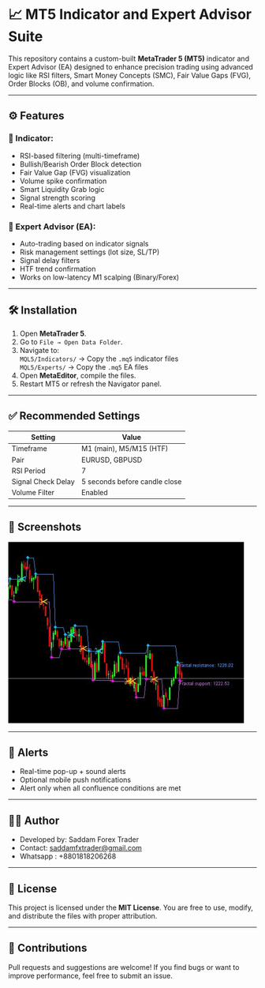 # 📈 MT5 Indicator and Expert Advisor Suite

This repository contains a custom-built **MetaTrader 5 (MT5)** indicator and Expert Advisor (EA) designed to enhance precision trading using advanced logic like RSI filters, Smart Money Concepts (SMC), Fair Value Gaps (FVG), Order Blocks (OB), and volume confirmation.

---

## ⚙️ Features

### 🔹 Indicator:
- RSI-based filtering (multi-timeframe)
- Bullish/Bearish Order Block detection
- Fair Value Gap (FVG) visualization
- Volume spike confirmation
- Smart Liquidity Grab logic
- Signal strength scoring
- Real-time alerts and chart labels

### 🔹 Expert Advisor (EA):
- Auto-trading based on indicator signals
- Risk management settings (lot size, SL/TP)
- Signal delay filters
- HTF trend confirmation
- Works on low-latency M1 scalping (Binary/Forex)

---

## 🛠 Installation

1. Open **MetaTrader 5**.
2. Go to `File → Open Data Folder`.
3. Navigate to:  
   `MQL5/Indicators/` → Copy the `.mq5` indicator files  
   `MQL5/Experts/` → Copy the `.mq5` EA files
4. Open **MetaEditor**, compile the files.
5. Restart MT5 or refresh the Navigator panel.

---

## ✅ Recommended Settings

| Setting             | Value                  |
|---------------------|------------------------|
| Timeframe           | M1 (main), M5/M15 (HTF)|
| Pair                | EURUSD, GBPUSD         |
| RSI Period          | 7                      |
| Signal Check Delay  | 5 seconds before candle close |
| Volume Filter       | Enabled                |

---

## 📸 Screenshots

 ![Buy Signal](Capture.JPG)

---

## 📢 Alerts

- Real-time pop-up + sound alerts
- Optional mobile push notifications
- Alert only when all confluence conditions are met

---

## 👨‍💻 Author

- Developed by: Saddam Forex Trader  
- Contact: saddamfxtrader@gmail.com  
- Whatsapp : +8801818206268 

---

## 📄 License

This project is licensed under the **MIT License**. You are free to use, modify, and distribute the files with proper attribution.

---

## 🙌 Contributions

Pull requests and suggestions are welcome! If you find bugs or want to improve performance, feel free to submit an issue.

